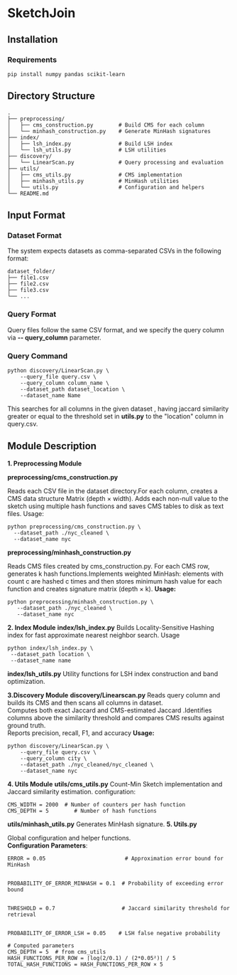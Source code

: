 # SketchJoin
## Installation
### Requirements

```pip install numpy pandas scikit-learn```
## Directory Structure 
```
. 
├── preprocessing/ 
│   ├── cms_construction.py        # Build CMS for each column 
│   └── minhash_construction.py    # Generate MinHash signatures 
├── index/
│   ├── lsh_index.py               # Build LSH index 
│   └── lsh_utils.py               # LSH utilities 
├── discovery/
│   └── LinearScan.py              # Query processing and evaluation 
├── utils/
│   ├── cms_utils.py               # CMS implementation 
│   ├── minhash_utils.py           # MinHash utilities 
│   └── utils.py                   # Configuration and helpers 
└── README.md
```
## Input Format 
### Dataset Format 
The system expects datasets as  comma-separated CSVs  in the following format:
 ```
dataset_folder/
├── file1.csv
├── file2.csv
├── file3.csv
└── ...
``` 
### Query Format
Query files follow the same CSV format, and we specify the query column via   **-- query_column** parameter.
### Query Command 
```
python discovery/LinearScan.py \
    --query_file query.csv \
    --query_column column_name \
    --dataset_path dataset_location \
    --dataset_name Name
```
This searches for all columns in the given dataset , having jaccard similarity greater or equal to the threshold set in **utils.py** to the "location" column in query.csv.
## Module Description
**1. Preprocessing Module**

   **preprocessing/cms_construction.py**
  
   Reads each CSV file in the dataset directory.For each column, creates a CMS data structure Matrix (depth × width).
   Adds each non-null value to the sketch using multiple hash functions and saves CMS tables to disk as text files.
   Usage:
   ```
   python preprocessing/cms_construction.py \
     --dataset_path ./nyc_cleaned \
     --dataset_name nyc
   ```

  **preprocessing/minhash_construction.py** <br>
  
  Reads CMS files created by cms_construction.py. For each CMS row, generates k hash functions.Implements weighted MinHash: elements with count c are hashed c times and then stores minimum hash value for each function and creates signature matrix (depth × k).
  **Usage:**
  ```
  python preprocessing/minhash_construction.py \
     --dataset_path ./nyc_cleaned \
     --dataset_name nyc
 ```
**2. Index Module**
   **index/lsh_index.py**
    Builds Locality-Sensitive Hashing index for fast approximate nearest neighbor search.
   Usage
   ```
   python index/lsh_index.py \
    --dataset_path location \
    --dataset_name name
   ```
   **index/lsh_utils.py**
    Utility functions for LSH index construction and band optimization.
   
   
**3.Discovery Module**
 **discovery/Linearscan.py**
 Reads query column and builds its CMS and then scans all columns in dataset.<br>
 Computes both exact Jaccard and CMS-estimated Jaccard .Identifies columns above the similarity threshold and compares CMS results against ground truth.<br>
 Reports precision, recall, F1, and accuracy
 **Usage:**
 ```
 python discovery/LinearScan.py \
     --query_file query.csv \
     --query_column city \
     --dataset_path ./nyc_cleaned/nyc_cleaned \
     --dataset_name nyc
 ```
**4. Utils Module**
   **utils/cms_utils.py**
   Count-Min Sketch implementation and Jaccard similarity estimation.
   configuration:
   ```
   CMS_WIDTH = 2000  # Number of counters per hash function
   CMS_DEPTH = 5        # Number of hash functions
   ```
   **utils/minhash_utils.py**
   Generates MinHash signature.
**5. Utils.py** <br>

  Global configuration and helper functions. <br>
  **Configuration Parameters**:<br>
  ```
ERROR = 0.05                         # Approximation error bound for MinHash


PROBABILITY_OF_ERROR_MINHASH = 0.1  # Probability of exceeding error bound


THRESHOLD = 0.7                     # Jaccard similarity threshold for retrieval


PROBABILITY_OF_ERROR_LSH = 0.05    # LSH false negative probability

# Computed parameters
CMS_DEPTH = 5  # from cms_utils
HASH_FUNCTIONS_PER_ROW = ⌈log(2/0.1) / (2*0.05²)⌉ / 5
TOTAL_HASH_FUNCTIONS = HASH_FUNCTIONS_PER_ROW × 5
  ```



